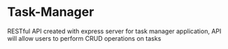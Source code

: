 # Task-Manager


RESTful API created with express server for task manager application, 
API will allow users to perform CRUD operations on tasks

